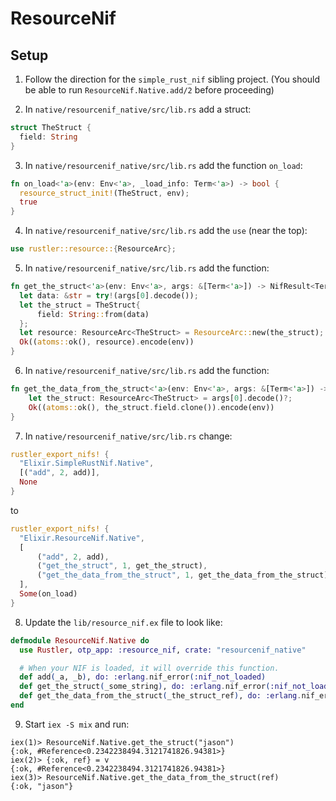# ResourceNif

## Setup

  1) Follow the direction for the `simple_rust_nif` sibling project. (You should be able to run `ResourceNif.Native.add/2` before proceeding)



  2) In `native/resourcenif_native/src/lib.rs` add a struct:

  ```rust
  struct TheStruct {
    field: String
  }
  ```
  
  3) In `native/resourcenif_native/src/lib.rs` add the function `on_load`:

  ```rust
  fn on_load<'a>(env: Env<'a>, _load_info: Term<'a>) -> bool {
    resource_struct_init!(TheStruct, env);
    true
  }
  ```

  4) In `native/resourcenif_native/src/lib.rs` add the `use` (near the top):
  
  ```rust
  use rustler::resource::{ResourceArc};
  ```
  
  5) In `native/resourcenif_native/src/lib.rs` add the function:

  ```rust
  fn get_the_struct<'a>(env: Env<'a>, args: &[Term<'a>]) -> NifResult<Term<'a>> {
    let data: &str = try!(args[0].decode());
    let the_struct = TheStruct{
        field: String::from(data)
    };
    let resource: ResourceArc<TheStruct> = ResourceArc::new(the_struct);
    Ok((atoms::ok(), resource).encode(env))
  }
  ```

  6) In `native/resourcenif_native/src/lib.rs` add the function:

  ```rust
  fn get_the_data_from_the_struct<'a>(env: Env<'a>, args: &[Term<'a>]) -> NifResult<Term<'a>> {
      let the_struct: ResourceArc<TheStruct> = args[0].decode()?;
      Ok((atoms::ok(), the_struct.field.clone()).encode(env))
  }
  ```



  7) In `native/resourcenif_native/src/lib.rs` change:

  ```rust
  rustler_export_nifs! {
    "Elixir.SimpleRustNif.Native",
    [("add", 2, add)],
    None
  }
  ```
  
  to 

  ```rust
  rustler_export_nifs! {
    "Elixir.ResourceNif.Native",
    [
        ("add", 2, add),
        ("get_the_struct", 1, get_the_struct),
        ("get_the_data_from_the_struct", 1, get_the_data_from_the_struct),
    ],
    Some(on_load)
  }
  ```

  8) Update the `lib/resource_nif.ex` file to look like:

  ```elixir
  defmodule ResourceNif.Native do
    use Rustler, otp_app: :resource_nif, crate: "resourcenif_native"

    # When your NIF is loaded, it will override this function.
    def add(_a, _b), do: :erlang.nif_error(:nif_not_loaded)
    def get_the_struct(_some_string), do: :erlang.nif_error(:nif_not_loaded)
    def get_the_data_from_the_struct(_the_struct_ref), do: :erlang.nif_error(:nif_not_loaded)
  end

  ```

  9) Start `iex -S mix` and run:
  
  ```
  iex(1)> ResourceNif.Native.get_the_struct("jason")
  {:ok, #Reference<0.2342238494.3121741826.94381>}
  iex(2)> {:ok, ref} = v
  {:ok, #Reference<0.2342238494.3121741826.94381>}
  iex(3)> ResourceNif.Native.get_the_data_from_the_struct(ref)
  {:ok, "jason"}
  ```

